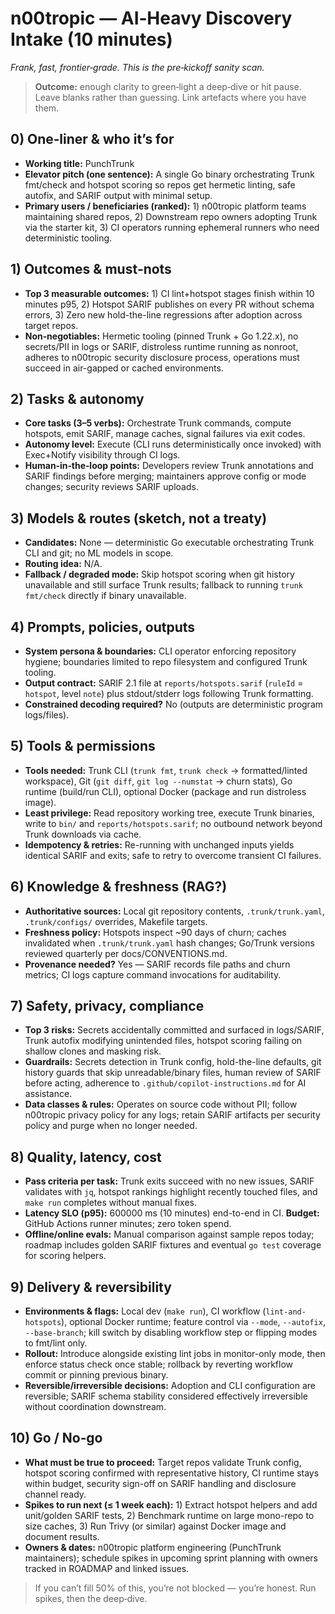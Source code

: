 # n00tropic — AI‑Heavy Discovery Intake (10 minutes)

_Frank, fast, frontier‑grade. This is the pre‑kickoff sanity scan._

> **Outcome:** enough clarity to green‑light a deep‑dive or hit pause. Leave blanks rather than guessing. Link artefacts where you have them.

## 0) One‑liner & who it’s for

- **Working title:** PunchTrunk
- **Elevator pitch (one sentence):** A single Go binary orchestrating Trunk fmt/check and hotspot scoring so repos get hermetic linting, safe autofix, and SARIF output with minimal setup.
- **Primary users / beneficiaries (ranked):** 1) n00tropic platform teams maintaining shared repos, 2) Downstream repo owners adopting Trunk via the starter kit, 3) CI operators running ephemeral runners who need deterministic tooling.

## 1) Outcomes & must‑nots

- **Top 3 measurable outcomes:** 1) CI lint+hotspot stages finish within 10 minutes p95, 2) Hotspot SARIF publishes on every PR without schema errors, 3) Zero new hold-the-line regressions after adoption across target repos.
- **Non‑negotiables:** Hermetic tooling (pinned Trunk + Go 1.22.x), no secrets/PII in logs or SARIF, distroless runtime running as nonroot, adheres to n00tropic security disclosure process, operations must succeed in air-gapped or cached environments.

## 2) Tasks & autonomy

- **Core tasks (3–5 verbs):** Orchestrate Trunk commands, compute hotspots, emit SARIF, manage caches, signal failures via exit codes.
- **Autonomy level:** Execute (CLI runs deterministically once invoked) with Exec+Notify visibility through CI logs.
- **Human‑in‑the‑loop points:** Developers review Trunk annotations and SARIF findings before merging; maintainers approve config or mode changes; security reviews SARIF uploads.

## 3) Models & routes (sketch, not a treaty)

- **Candidates:** None — deterministic Go executable orchestrating Trunk CLI and git; no ML models in scope.
- **Routing idea:** N/A.
- **Fallback / degraded mode:** Skip hotspot scoring when git history unavailable and still surface Trunk results; fallback to running `trunk fmt/check` directly if binary unavailable.

## 4) Prompts, policies, outputs

- **System persona & boundaries:** CLI operator enforcing repository hygiene; boundaries limited to repo filesystem and configured Trunk tooling.
- **Output contract:** SARIF 2.1 file at `reports/hotspots.sarif` (`ruleId` = `hotspot`, level `note`) plus stdout/stderr logs following Trunk formatting.
- **Constrained decoding required?** No (outputs are deterministic program logs/files).

## 5) Tools & permissions

- **Tools needed:** Trunk CLI (`trunk fmt`, `trunk check` → formatted/linted workspace), Git (`git diff`, `git log --numstat` → churn stats), Go runtime (build/run CLI), optional Docker (package and run distroless image).
- **Least privilege:** Read repository working tree, execute Trunk binaries, write to `bin/` and `reports/hotspots.sarif`; no outbound network beyond Trunk downloads via cache.
- **Idempotency & retries:** Re-running with unchanged inputs yields identical SARIF and exits; safe to retry to overcome transient CI failures.

## 6) Knowledge & freshness (RAG?)

- **Authoritative sources:** Local git repository contents, `.trunk/trunk.yaml`, `.trunk/configs/` overrides, Makefile targets.
- **Freshness policy:** Hotspots inspect ~90 days of churn; caches invalidated when `.trunk/trunk.yaml` hash changes; Go/Trunk versions reviewed quarterly per docs/CONVENTIONS.md.
- **Provenance needed?** Yes — SARIF records file paths and churn metrics; CI logs capture command invocations for auditability.

## 7) Safety, privacy, compliance

- **Top 3 risks:** Secrets accidentally committed and surfaced in logs/SARIF, Trunk autofix modifying unintended files, hotspot scoring failing on shallow clones and masking risk.
- **Guardrails:** Secrets detection in Trunk config, hold-the-line defaults, git history guards that skip unreadable/binary files, human review of SARIF before acting, adherence to `.github/copilot-instructions.md` for AI assistance.
- **Data classes & rules:** Operates on source code without PII; follow n00tropic privacy policy for any logs; retain SARIF artifacts per security policy and purge when no longer needed.

## 8) Quality, latency, cost

- **Pass criteria per task:** Trunk exits succeed with no new issues, SARIF validates with `jq`, hotspot rankings highlight recently touched files, and `make run` completes without manual fixes.
- **Latency SLO (p95):** 600000 ms (10 minutes) end-to-end in CI. **Budget:** GitHub Actions runner minutes; zero token spend.
- **Offline/online evals:** Manual comparison against sample repos today; roadmap includes golden SARIF fixtures and eventual `go test` coverage for scoring helpers.

## 9) Delivery & reversibility

- **Environments & flags:** Local dev (`make run`), CI workflow (`lint-and-hotspots`), optional Docker runtime; feature control via `--mode`, `--autofix`, `--base-branch`; kill switch by disabling workflow step or flipping modes to fmt/lint only.
- **Rollout:** Introduce alongside existing lint jobs in monitor-only mode, then enforce status check once stable; rollback by reverting workflow commit or pinning previous binary.
- **Reversible/irreversible decisions:** Adoption and CLI configuration are reversible; SARIF schema stability considered effectively irreversible without coordination downstream.

## 10) Go / No‑go

- **What must be true to proceed:** Target repos validate Trunk config, hotspot scoring confirmed with representative history, CI runtime stays within budget, security sign-off on SARIF handling and disclosure channel ready.
- **Spikes to run next (≤ 1 week each):** 1) Extract hotspot helpers and add unit/golden SARIF tests, 2) Benchmark runtime on large mono-repo to size caches, 3) Run Trivy (or similar) against Docker image and document results.
- **Owners & dates:** n00tropic platform engineering (PunchTrunk maintainers); schedule spikes in upcoming sprint planning with owners tracked in ROADMAP and linked issues.

> If you can’t fill 50% of this, you’re not blocked — you’re honest. Run spikes, then the deep‑dive.
